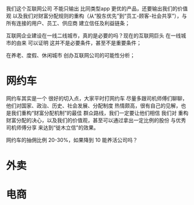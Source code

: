 我们这个互联网公司 不能只输出 比同类型app 更优的产品，还要输出我们的价值观 以及我们对财富分配规则的重构（从“股东优先”到“员工-顾客-社会共享”），与所有连接的用户、员工、供应商 建立信任及利益链条；


互联网企业建设在一线二线城市，真的是必要的吗？现在的互联网巨头 在一线城市的由来 可以证明 这并不是必要条件，甚至不是重要条件；

在养老、度假、休闲城市 创办互联网公司的可能性分析；

# 网约车
网约车其实是一个 很好的切入点，大家平时打网约车 尽量多跟司机师傅们聊聊，他们对国家、政治、历史、社会发展、分配制度 热情颇高，很有自己的见解，也是我们重构“财富分配机制”的最佳 群众路线，我们一定要让他们相信 我们对 重构财富分配的决心，以及我们的价值观，甚至可以通过拿出一定比例的股份 与优秀司机师傅分享 来达到“徙木立信”的效果。

网约车的抽佣比例 20-30%，如果降到 10 能养活公司吗？

# 外卖

# 电商





